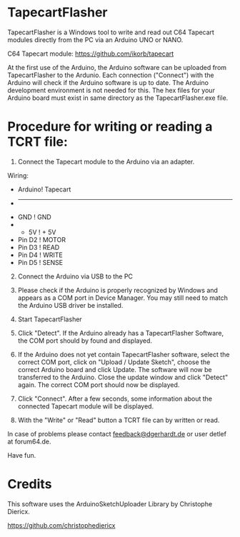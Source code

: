 # TapecartFlasher #

TapecartFlasher is a Windows tool to write and read out 
C64 Tapecart modules directly from the PC via an Arduino
UNO or NANO.

C64 Tapecart module: https://github.com/ikorb/tapecart

At the first use of the Arduino, the Arduino software can
be uploaded from TapecartFlasher to the Ardunio.
Each connection ("Connect") with the Arduino will check if
the Arduino software is up to date.
The Arduino development environment is not needed for this.
The hex files for your Arduino board must exist in same directory
as the TapecartFlasher.exe file.

# Procedure for writing or reading a TCRT file: #

1. Connect the Tapecart module to the Arduino via an adapter.

Wiring:

* Arduino! Tapecart
* ------------------
* GND    ! GND
* + 5V   ! + 5V
* Pin D2 ! MOTOR
* Pin D3 ! READ
* Pin D4 ! WRITE
* Pin D5 ! SENSE

2. Connect the Arduino via USB to the PC

3. Please check if the Arduino is properly recognized by Windows
and appears as a COM port in Device Manager.
You may still need to match the Arduino USB driver
be installed.

4. Start TapecartFlasher

5. Click "Detect". If the Arduino already has a TapecartFlasher
Software, the COM port should by found and displayed.

6. If the Arduino does not yet contain TapecartFlasher software,
select the correct COM port, click on "Upload / Update Sketch",
choose the correct Arduino board and click Update.
The software will now be transferred to the Arduino.
Close the update window and click "Detect" again.
The correct COM port should now be displayed.

7. Click "Connect". After a few seconds, some information about the connected
Tapecart module will be displayed.

8. With the "Write" or "Read" button a TCRT file can by written or read.

In case of problems please contact  feedback@dgerhardt.de or user detlef at 
forum64.de.

Have fun.

# Credits #

This software uses the ArduinoSketchUploader Library by Christophe Diericx.

https://github.com/christophediericx
